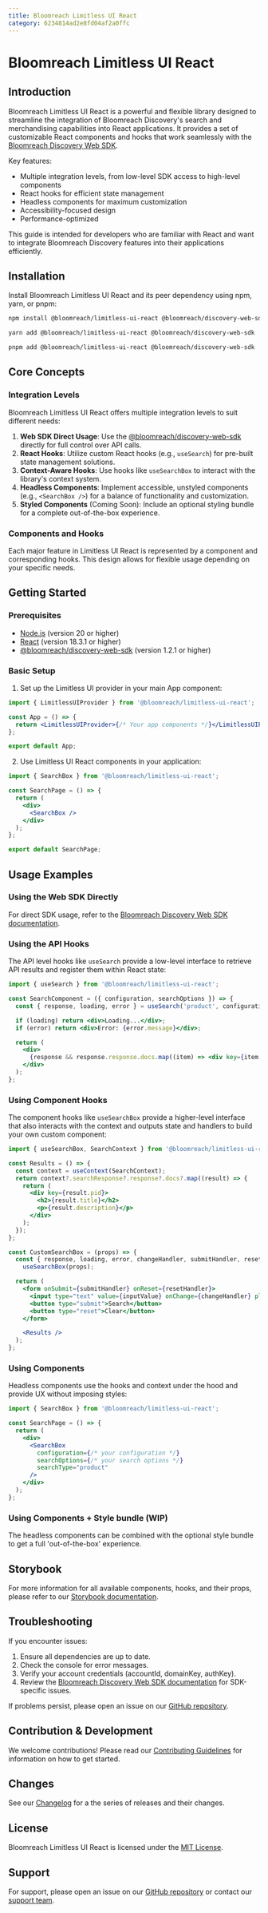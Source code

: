 ```yaml
---
title: Bloomreach Limitless UI React
category: 6234814ad2e8fd04af2a0ffc
---
```


# Bloomreach Limitless UI React

## Introduction

Bloomreach Limitless UI React is a powerful and flexible library designed to streamline the
integration of Bloomreach Discovery's search and merchandising capabilities into React applications.
It provides a set of customizable React components and hooks that work seamlessly with the
[Bloomreach Discovery Web SDK](https://github.com/bloomreach/discovery-web-sdk).

Key features:

- Multiple integration levels, from low-level SDK access to high-level components
- React hooks for efficient state management
- Headless components for maximum customization
- Accessibility-focused design
- Performance-optimized

This guide is intended for developers who are familiar with React and want to integrate Bloomreach
Discovery features into their applications efficiently.

## Installation

Install Bloomreach Limitless UI React and its peer dependency using npm, yarn, or pnpm:

```bash
npm install @bloomreach/limitless-ui-react @bloomreach/discovery-web-sdk
```

```bash
yarn add @bloomreach/limitless-ui-react @bloomreach/discovery-web-sdk
```

```bash
pnpm add @bloomreach/limitless-ui-react @bloomreach/discovery-web-sdk
```

## Core Concepts

### Integration Levels

Bloomreach Limitless UI React offers multiple integration levels to suit different needs:

1. **Web SDK Direct Usage**: Use the
   [@bloomreach/discovery-web-sdk](https://github.com/bloomreach/discovery-web-sdk) directly for
   full control over API calls.
2. **React Hooks**: Utilize custom React hooks (e.g., `useSearch`) for pre-built state management
   solutions.
3. **Context-Aware Hooks**: Use hooks like `useSearchBox` to interact with the library's context
   system.
4. **Headless Components**: Implement accessible, unstyled components (e.g., `<SearchBox />`) for a
   balance of functionality and customization.
5. **Styled Components** (Coming Soon): Include an optional styling bundle for a complete
   out-of-the-box experience.

### Components and Hooks

Each major feature in Limitless UI React is represented by a component and corresponding hooks. This
design allows for flexible usage depending on your specific needs.

## Getting Started

### Prerequisites

- [Node.js](https://nodejs.org/) (version 20 or higher)
- [React](https://reactjs.org/) (version 18.3.1 or higher)
- [@bloomreach/discovery-web-sdk](https://github.com/bloomreach/discovery-web-sdk) (version 1.2.1 or
  higher)

### Basic Setup

1. Set up the Limitless UI provider in your main App component:

```jsx
import { LimitlessUIProvider } from '@bloomreach/limitless-ui-react';

const App = () => {
  return <LimitlessUIProvider>{/* Your app components */}</LimitlessUIProvider>;
};

export default App;
```

2. Use Limitless UI React components in your application:

```jsx
import { SearchBox } from '@bloomreach/limitless-ui-react';

const SearchPage = () => {
  return (
    <div>
      <SearchBox />
    </div>
  );
};

export default SearchPage;
```

## Usage Examples

### Using the Web SDK Directly

For direct SDK usage, refer to the
[Bloomreach Discovery Web SDK documentation](https://documentation.bloomreach.com/discovery/docs/discovery-web-sdk).

### Using the API Hooks

The API level hooks like `useSearch` provide a low-level interface to retrieve API results and
register them within React state:

```jsx
import { useSearch } from '@bloomreach/limitless-ui-react';

const SearchComponent = ({ configuration, searchOptions }) => {
  const { response, loading, error } = useSearch('product', configuration, searchOptions);

  if (loading) return <div>Loading...</div>;
  if (error) return <div>Error: {error.message}</div>;

  return (
    <div>
      {response && response.response.docs.map((item) => <div key={item.id}>{item.title}</div>)}
    </div>
  );
};
```

### Using Component Hooks

The component hooks like `useSearchBox` provide a higher-level interface that also interacts with
the context and outputs state and handlers to build your own custom component:

```jsx
import { useSearchBox, SearchContext } from '@bloomreach/limitless-ui-react';

const Results = () => {
  const context = useContext(SearchContext);
  return context?.searchResponse?.response?.docs?.map((result) => {
    return (
      <div key={result.pid}>
        <h2>{result.title}</h2>
        <p>{result.description}</p>
      </div>
    );
  });
};

const CustomSearchBox = (props) => {
  const { response, loading, error, changeHandler, submitHandler, resetHandler, inputValue } =
    useSearchBox(props);

  return (
    <form onSubmit={submitHandler} onReset={resetHandler}>
      <input type="text" value={inputValue} onChange={changeHandler} placeholder="Search..." />
      <button type="submit">Search</button>
      <button type="reset">Clear</button>
    </form>

    <Results />
  );
};
```

### Using Components

Headless components use the hooks and context under the hood and provide UX without imposing styles:

```jsx
import { SearchBox } from '@bloomreach/limitless-ui-react';

const SearchPage = () => {
  return (
    <div>
      <SearchBox
        configuration={/* your configuration */}
        searchOptions={/* your search options */}
        searchType="product"
      />
    </div>
  );
};
```

### Using Components + Style bundle (WIP)

The headless components can be combined with the optional style bundle to get a full
'out-of-the-box' experience.

## Storybook

For more information for all available components, hooks, and their props, please
refer to our [Storybook documentation](https://bloomreach.github.io/limitless-ui-react/).

<!-- ## Type documentation -->
<!-- For a type reference see the TSDoc published [here](.) -->

## Troubleshooting

If you encounter issues:

1. Ensure all dependencies are up to date.
2. Check the console for error messages.
3. Verify your account credentials (accountId, domainKey, authKey).
4. Review the
   [Bloomreach Discovery Web SDK documentation](https://documentation.bloomreach.com/discovery/docs/discovery-web-sdk)
   for SDK-specific issues.

If problems persist, please open an issue on our
[GitHub repository](https://github.com/bloomreach/limitless-ui-react/issues).

## Contribution & Development

We welcome contributions! Please read our
[Contributing Guidelines](https://github.com/bloomreach/limitless-ui-react/blob/main/CONTRIBUTING.md)
for information on how to get started.

## Changes

See our [Changelog](./CHANGELOG.md) for a the series of releases and their changes.

## License

Bloomreach Limitless UI React is licensed under the
[MIT License](https://github.com/bloomreach/limitless-ui-react/blob/main/LICENSE).

## Support

For support, please open an issue on our
[GitHub repository](https://github.com/bloomreach/limitless-ui-react/issues) or contact our
[support team](https://www.bloomreach.com/en/about/contact-us).
